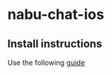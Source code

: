 # nabu-chat-ios


## Install instructions


Use the following [guide](https://docs.gluonhq.com/#platforms_ios_simulator)

